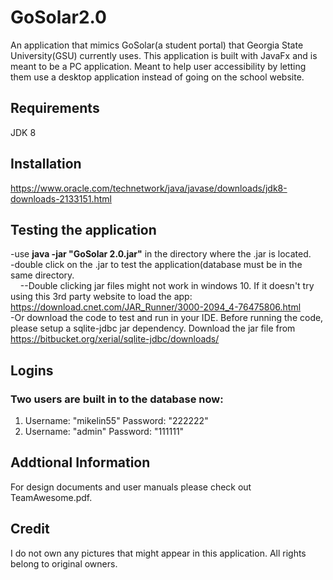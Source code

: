 # GoSolar2.0

An application that mimics GoSolar(a student portal) that Georgia State University(GSU) currently uses. This application is built 
with JavaFx and is meant to be a PC application. Meant to help user accessibility by letting them use a desktop application instead
of going on the school website. 

## Requirements
JDK 8

## Installation
https://www.oracle.com/technetwork/java/javase/downloads/jdk8-downloads-2133151.html

## Testing the application
-use **java -jar "GoSolar 2.0.jar"** in the directory where the .jar is located.<br />
-double click on the .jar to test the application(database must be in the same directory.<br />
 &nbsp;&nbsp;&nbsp;&nbsp;--Double clicking jar files might not work in windows 10. If it doesn't try using this 3rd party website to load the app: https://download.cnet.com/JAR_Runner/3000-2094_4-76475806.html<br />
-Or download the code to test and run in your IDE. Before running the code, please setup a sqlite-jdbc jar dependency. Download the jar file from https://bitbucket.org/xerial/sqlite-jdbc/downloads/

## Logins
### Two users are built in to the database now:
1. Username: "mikelin55" Password: "222222"
2. Username: "admin" Password: "111111"

## Addtional Information
For design documents and user manuals please check out TeamAwesome.pdf.

## Credit
I do not own any pictures that might appear in this application. All rights belong to original owners. 
